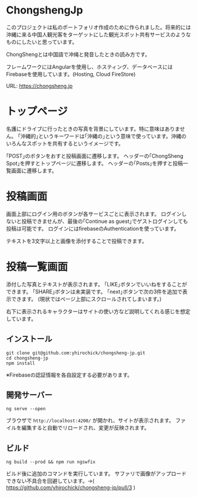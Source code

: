 # ChongshengJp

このプロジェクトは私のポートフォリオ作成のために作られました。将来的には沖縄に来る中国人観光客をターゲットにした観光スポット共有サービスのようなものにしたいと思っています。

ChongShengとは中国語で冲绳と発音したときの読み方です。

フレームワークにはAngularを使用し、ホスティング、データベースにはFirebaseを使用しています。(Hosting, Cloud FireStore)

URL: https://chongsheng.jp

# トップページ

名護にドライブに行ったときの写真を背景にしています。特に意味はありません。
｢沖縄的｣というキーワードは｢沖縄の｣という意味で使っています。沖縄のいろんなスポットを共有するというイメージです。

｢POST｣のボタンをおすと投稿画面に遷移します。
ヘッダーの｢ChongSheng Spot｣を押すとトップページに遷移します。
ヘッダーの｢Posts｣を押すと投稿一覧画面に遷移します。

# 投稿画面

画面上部にログイン用のボタンが各サービスごとに表示されます。
ログインしないと投稿できませんが、最後の｢Continue as guest｣でゲストログインしても投稿は可能です。
ログインにはfirebaseのAuthenticationを使っています。

テキストを3文字以上と画像を添付することで投稿できます。

# 投稿一覧画面

添付した写真とテキストが表示されます。
｢LIKE｣ボタンでいいねをすることができます。
｢SHARE｣ボタンは未実装です。
｢next｣ボタンで次の3件を追加で表示できます。
(現状ではページ上部にスクロールされてしまいます。)

右下に表示されるキャラクターはサイトの使い方など説明してくれる感じを想定しています。

## インストール

```
git clone git@github.com:yhirochick/chongsheng-jp.git
cd chongsheng-jp
npm install
```
※Firebaseの認証情報を各自設定する必要があります。

## 開発サーバー

```
ng serve --open
```
ブラウザで `http://localhost:4200/` が開かれ、サイトが表示されます。
ファイルを編集すると自動でリロードされ、変更が反映されます。

## ビルド

```
ng build --prod && npm run ngswfix
```
ビルド後に追加のコマンドを実行しています。
サファリで画像がアップロードできない不具合を回避しています。→( https://github.com/yhirochick/chongsheng-jp/pull/3 )
